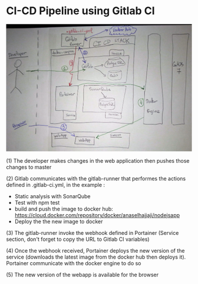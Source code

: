 # CI-CD Pipeline using Gitlab CI
![Explanations](https://github.com/anaselhajjaji/ci-cd-pipeline/blob/master/solution_impl.jpg)

(1) The developer makes changes in the web application then pushes those changes to master

(2) Gitlab communicates with the gitlab-runner that performes the actions defined in .gitlab-ci.yml, in the example : 
- Static analysis with SonarQube
- Test with npm test
- build and push the image to docker hub: https://cloud.docker.com/repository/docker/anaselhajjaji/nodejsapp
- Deploy the the new image to docker

(3) The gitlab-runner invoke the webhook defined in Portainer (Service section, don't forget to copy the URL to Gitlab CI variables)

(4) Once the webhook received, Portainer deploys the new version of the service (downloads the latest image from the docker hub then deploys it). Portainer communicate with the docker engine to do so

(5) The new version of the webapp is available for the browser

